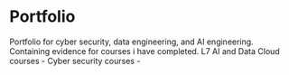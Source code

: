 # Portfolio
Portfolio for cyber security, data engineering, and AI engineering.
Containing evidence for courses i have completed.
L7 AI and Data 
Cloud courses - 
Cyber security courses - 

